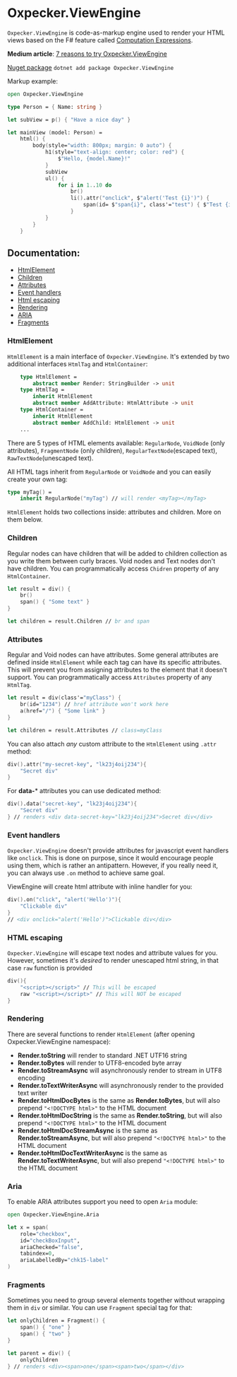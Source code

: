 ---
---
# Oxpecker.ViewEngine

`Oxpecker.ViewEngine` is code-as-markup engine used to render your HTML views based on the F# feature called [Computation Expressions](https://learn.microsoft.com/en-us/dotnet/fsharp/language-reference/computation-expressions).


**Medium article**: [7 reasons to try Oxpecker.ViewEngine](https://medium.com/@lanayx/7-reasons-to-try-oxpecker-viewengine-af642b4d191c)


[Nuget package](https://www.nuget.org/packages/Oxpecker.ViewEngine) `dotnet add package Oxpecker.ViewEngine`

Markup example:

```fsharp
open Oxpecker.ViewEngine

type Person = { Name: string }

let subView = p() { "Have a nice day" }

let mainView (model: Person) =
    html() {
        body(style="width: 800px; margin: 0 auto") {
            h1(style="text-align: center; color: red") {
                $"Hello, {model.Name}!"
            }
            subView
            ul() {
                for i in 1..10 do
                    br()
                    li().attr("onclick", $"alert('Test {i}')") {
                        span(id= $"span{i}", class'="test") { $"Test {i}" }
                    }
            }
        }
    }
```

## Documentation:

- [HtmlElement](#htmlelement)
- [Children](#children)
- [Attributes](#attributes)
- [Event handlers](#event-handlers)
- [Html escaping](#html-escaping)
- [Rendering](#rendering)
- [ARIA](#aria)
- [Fragments](#fragments)

### HtmlElement

`HtmlElement` is a main interface of `Oxpecker.ViewEngine`. It's extended by two additional interfaces `HtmlTag` and `HtmlContainer`:

```fsharp
    type HtmlElement =
        abstract member Render: StringBuilder -> unit
    type HtmlTag =
        inherit HtmlElement
        abstract member AddAttribute: HtmlAttribute -> unit
    type HtmlContainer =
        inherit HtmlElement
        abstract member AddChild: HtmlElement -> unit
    ...
```
There are 5 types of HTML elements available: `RegularNode`, `VoidNode` (only attributes), `FragmentNode` (only children), `RegularTextNode`(escaped text), `RawTextNode`(unescaped text).

All HTML tags inherit from `RegularNode` or `VoidNode` and you can easily create your own tag:

```fsharp
type myTag() =
    inherit RegularNode("myTag") // will render <myTag></myTag>
```

`HtmlElement` holds two collections inside: attributes and children. More on them below.

### Children

Regular nodes can have children that will be added to children collection as you write them between curly braces. Void nodes and Text nodes don't have children. You can programmatically access `Chidren` property of any `HtmlContainer`.

```fsharp
let result = div() {
    br()
    span() { "Some text" }
}

let children = result.Children // br and span
```

### Attributes

Regular and Void nodes can have attributes. Some general attributes are defined inside `HtmlElement` while each tag can have its specific attributes. This will prevent you from assigning attributes to the element that it doesn't support. You can programmatically access `Attributes` property of any `HtmlTag`.

```fsharp
let result = div(class'="myClass") {
    br(id="1234") // href attribute won't work here
    a(href="/") { "Some link" }
}

let children = result.Attributes // class=myClass
```
You can also attach _any_ custom attribute to the `HtmlElement` using `.attr` method:

```fsharp
div().attr("my-secret-key", "lk23j4oij234"){
    "Secret div"
}
```
For **data-*** attributes you can use dedicated method:

```fsharp
div().data("secret-key", "lk23j4oij234"){
    "Secret div"
} // renders <div data-secret-key="lk23j4oij234">Secret div</div>
```

### Event handlers

`Oxpecker.ViewEngine` doesn't provide attributes for javascript event handlers like `onclick`. This is done on purpose, since it would encourage people using them, which is rather an antipattern. However, if you really need it, you can always use `.on` method to achieve same goal.

ViewEngine will create html attribute with inline handler for you:

```fsharp
div().on("click", "alert('Hello')"){
    "Clickable div"
}
// <div onclick="alert('Hello')">Clickable div</div>
```


### HTML escaping

`Oxpecker.ViewEngine` will escape text nodes and attribute values for you. However, sometimes it's _desired_ to render unescaped html string, in that case `raw` function is provided

```fsharp
div(){
    "<script></script>" // This will be escaped
    raw "<script></script>" // This will NOT be escaped
}
```

### Rendering

There are several functions to render `HtmlElement` (after opening Oxpecker.ViewEngine namespace):

- **Render.toString** will render to standard .NET UTF16 string
- **Render.toBytes** will render to UTF8-encoded byte array
- **Render.toStreamAsync** will asynchronously render to stream in UTF8 encoding
- **Render.toTextWriterAsync** will asynchronously render to the provided text writer
- **Render.toHtmlDocBytes** is the same as **Render.toBytes**, but will also prepend `"<!DOCTYPE html>"` to the HTML document
- **Render.toHtmlDocString** is the same as **Render.toString**, but will also prepend `"<!DOCTYPE html>"` to the HTML document
- **Render.toHtmlDocStreamAsync** is the same as **Render.toStreamAsync**, but will also prepend `"<!DOCTYPE html>"` to the HTML document
- **Render.toHtmlDocTextWriterAsync** is the same as **Render.toTextWriterAsync**, but will also prepend `"<!DOCTYPE html>"` to the HTML document

### Aria

To enable ARIA attributes support you need to open `Aria` module:

```fsharp
open Oxpecker.ViewEngine.Aria

let x = span(
    role="checkbox",
    id="checkBoxInput",
    ariaChecked="false",
    tabindex=0,
    ariaLabelledBy="chk15-label"
)
```

### Fragments

Sometimes you need to group several elements together without wrapping them in `div` or similar. You can use `Fragment` special tag for that:

```fsharp
let onlyChildren = Fragment() {
    span() { "one" }
    span() { "two" }
}

let parent = div() {
    onlyChildren
} // renders <div><span>one</span><span>two</span></div>

```
